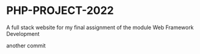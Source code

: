 # PHP-PROJECT-2022
A full stack website for my final assignment of the module Web Framework Development

another commit